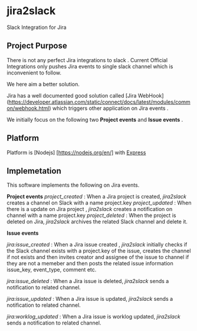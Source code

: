 # jira2slack
Slack Integration for Jira

## Project Purpose

There is not any perfect Jira integrations to slack . Current Official Integrations only pushes Jira events to single slack channel which is inconvenient to follow. 

We here aim a better solution. 

Jira has a well documented good solution called  [Jira WebHook] (https://developer.atlassian.com/static/connect/docs/latest/modules/common/webhook.html)  which triggers other application on Jira events .

We initially focus on the following two **Project events** and **Issue events** .

## Platform

Platform is [Nodejs] [https://nodejs.org/en/] with [Express](http://expressjs.com/)

## Implemetation

This software implements the following on Jira events.

**Project events**
*project_created* : When a Jira project is created, *jira2slack* creates a channel on Slack with a name project.key
*project_updated* : When there is a  update on Jira project , *jira2slack* creates a notification on channel with a name project.key
*project_deleted* : When the project is deleted on Jira, *jira2slack*  archives the related Slack channel and delete it. 

**Issue events**

*jira:issue_created* : When a Jira issue created , *jira2slack* initially checks if the Slack channel exists with a project.key of the issue, creates the channel if not exists and then invites creator and assignee of the issue to channel if they are not a memeber and then posts the related issue information issue_key, event_type, comment etc.

*jira:issue_deleted* : When a Jira issue is deleted, *jira2slack* sends a notification to related channel.

*jira:issue_updated* : When a Jira issue is updated, *jira2slack* sends a notification to related channel.

*jira:worklog_updated* : When a Jira issue is worklog updated, *jira2slack* sends a notification to related channel.

